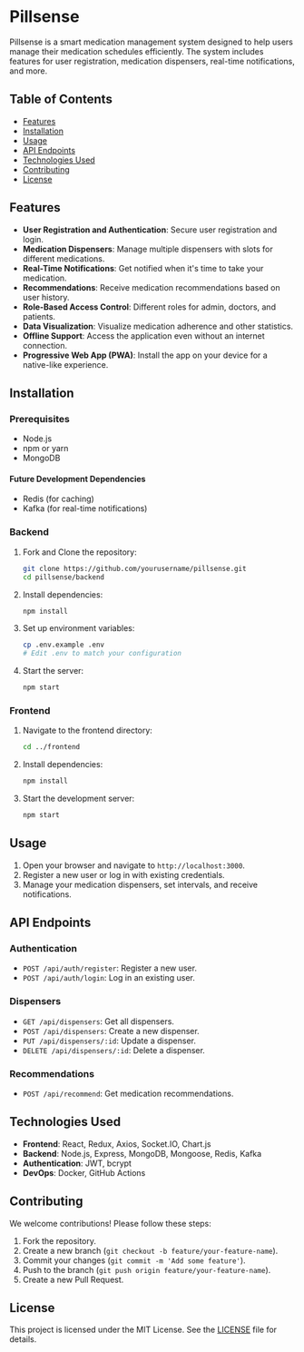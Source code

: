 # Pillsense

Pillsense is a smart medication management system designed to help users manage their medication schedules efficiently. The system includes features for user registration, medication dispensers, real-time notifications, and more.

## Table of Contents

- [Features](#features)
- [Installation](#installation)
- [Usage](#usage)
- [API Endpoints](#api-endpoints)
- [Technologies Used](#technologies-used)
- [Contributing](#contributing)
- [License](#license)

## Features

- **User Registration and Authentication**: Secure user registration and login.
- **Medication Dispensers**: Manage multiple dispensers with slots for different medications.
- **Real-Time Notifications**: Get notified when it's time to take your medication.
- **Recommendations**: Receive medication recommendations based on user history.
- **Role-Based Access Control**: Different roles for admin, doctors, and patients.
- **Data Visualization**: Visualize medication adherence and other statistics.
- **Offline Support**: Access the application even without an internet connection.
- **Progressive Web App (PWA)**: Install the app on your device for a native-like experience.

## Installation

### Prerequisites

- Node.js
- npm or yarn
- MongoDB
#### Future Development Dependencies
- Redis (for caching)
- Kafka (for real-time notifications)

### Backend

1. Fork and Clone the repository:
    ```sh
    git clone https://github.com/yourusername/pillsense.git
    cd pillsense/backend
    ```

2. Install dependencies:
    ```sh
    npm install
    ```

3. Set up environment variables:
    ```sh
    cp .env.example .env
    # Edit .env to match your configuration
    ```

4. Start the server:
    ```sh
    npm start
    ```

### Frontend

1. Navigate to the frontend directory:
    ```sh
    cd ../frontend
    ```

2. Install dependencies:
    ```sh
    npm install
    ```

3. Start the development server:
    ```sh
    npm start
    ```

## Usage

1. Open your browser and navigate to `http://localhost:3000`.
2. Register a new user or log in with existing credentials.
3. Manage your medication dispensers, set intervals, and receive notifications.

## API Endpoints

### Authentication

- `POST /api/auth/register`: Register a new user.
- `POST /api/auth/login`: Log in an existing user.

### Dispensers

- `GET /api/dispensers`: Get all dispensers.
- `POST /api/dispensers`: Create a new dispenser.
- `PUT /api/dispensers/:id`: Update a dispenser.
- `DELETE /api/dispensers/:id`: Delete a dispenser.

### Recommendations

- `POST /api/recommend`: Get medication recommendations.

## Technologies Used

- **Frontend**: React, Redux, Axios, Socket.IO, Chart.js
- **Backend**: Node.js, Express, MongoDB, Mongoose, Redis, Kafka
- **Authentication**: JWT, bcrypt
- **DevOps**: Docker, GitHub Actions

## Contributing

We welcome contributions! Please follow these steps:

1. Fork the repository.
2. Create a new branch (`git checkout -b feature/your-feature-name`).
3. Commit your changes (`git commit -m 'Add some feature'`).
4. Push to the branch (`git push origin feature/your-feature-name`).
5. Create a new Pull Request.

## License

This project is licensed under the MIT License. See the [LICENSE](LICENSE) file for details.

